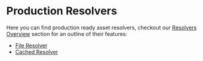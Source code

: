 # Production Resolvers
Here you can find production ready asset resolvers, checkout our [Resolvers Overview](../resolvers/overview.md) section for an outline of their features:
- [File Resolver](./FileResolver/overview.md)
- [Cached Resolver](./CachedResolver/overview.md)
